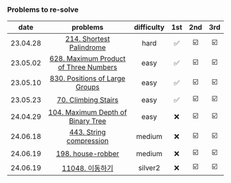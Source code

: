 ### Problems to re-solve

|   date   |                                                 problems                                                 | difficulty | 1st | 2nd | 3rd |
|:--------:|:--------------------------------------------------------------------------------------------------------:|:----------:|:---:|:---:|:---:|
| 23.04.28 |              [214. Shortest Palindrome](https://leetcode.com/problems/shortest-palindrome/)              |    hard    |  ✅  | ☑️  | ☑️  |
| 23.05.02 | [628. Maximum Product of Three Numbers](https://leetcode.com/problems/maximum-product-of-three-numbers/) |    easy    |  ✅  | ☑️  | ☑️  |
| 23.05.10 |  [830. Positions of Large Groups](https://leetcode.com/problems/positions-of-large-groups/submissions/)  |    easy    |  ✅  | ☑️  | ☑️  |
| 23.05.23 |            [70. Climbing Stairs](https://leetcode.com/problems/climbing-stairs/submissions/)             |    easy    |  ✅  | ☑️  | ☑️  |
| 24.04.29 |     [104. Maximum Depth of Binary Tree](https://leetcode.com/problems/maximum-depth-of-binary-tree/)     |    easy    |  ❌  | ☑️  | ☑️  |
| 24.06.18 |               [443. String compression](https://leetcode.com/problems/string-compression/)               |   medium   |  ❌  | ☑️  | ☑️  |
| 24.06.19 |                     [198. house-robber](https://leetcode.com/problems/house-robber/)                     |   medium   |  ❌  | ☑️  | ☑️  |
| 24.06.19 |                           [11048. 이동하기](https://www.acmicpc.net/problem/11048)                           |  silver2   |  ❌  | ☑️  | ☑️  |

